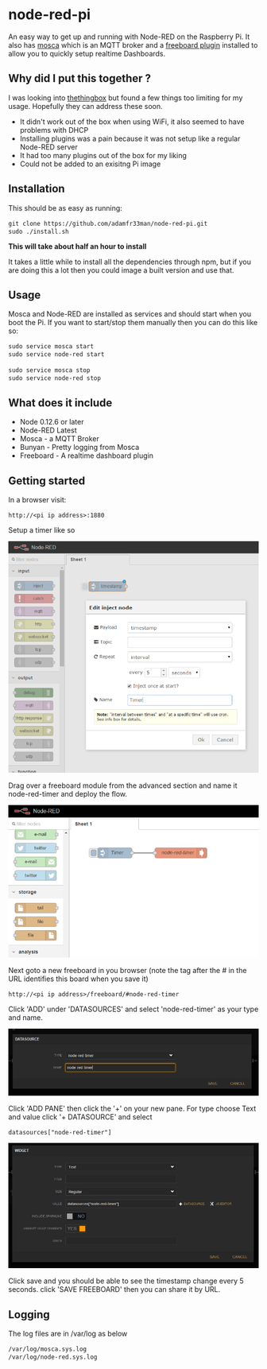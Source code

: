 # node-red-pi

An easy way to get up and running with Node-RED on the Raspberry Pi. It also has [mosca](https://www.npmjs.com/package/mosca) which is an MQTT broker and a [freeboard plugin](https://www.npmjs.com/package/node-red-contrib-freeboard) installed to allow you to quickly setup realtime Dashboards.

## Why did I put this together ?

I was looking into [thethingbox](http://thethingbox.io/) but found a few things too limiting for my usage. Hopefully they can address these soon.

  * It didn't work out of the box when using WiFi, it also seemed to have problems with DHCP
  * Installing plugins was a pain because it was not setup like a regular Node-RED server
  * It had too many plugins out of the box for my liking
  * Could not be added to an exisitng Pi image

## Installation
This should be as easy as running:
```
git clone https://github.com/adamfr33man/node-red-pi.git
sudo ./install.sh
```

__This will take about half an hour to install__

It takes a little while to install all the dependencies through npm, but if you are doing this a lot then you could image a built version and use that.

## Usage

Mosca and Node-RED are installed as services and should start when you boot the Pi. If you want to start/stop them manually then you can do this like so:

```
sudo service mosca start
sudo service node-red start

sudo service mosca stop
sudo service node-red stop
```

## What does it include

  * Node 0.12.6 or later
  * Node-RED Latest
  * Mosca - a MQTT Broker
  * Bunyan - Pretty logging from Mosca
  * Freeboard - A realtime dashboard plugin

## Getting started

In a browser visit:
```
http://<pi ip address>:1880
```

Setup a timer like so

![timer](images/timer.png)

Drag over a freeboard module from the advanced section and name it node-red-timer and deploy the flow.

![flow](images/flow.png)

Next goto a new freeboard in you browser (note the tag after the # in the URL identifies this board when you save it)

```
http://<pi ip address>/freeboard/#node-red-timer
```

Click 'ADD' under 'DATASOURCES' and select 'node-red-timer' as your type and name.

![datasource](images/datasource.png)

Click 'ADD PANE' then click the '+' on your new pane. For type choose Text and value click '+ DATASOURCE' and select
```
datasources["node-red-timer"]
```

![widget](images/widget.png)

Click save and you should be able to see the timestamp change every 5 seconds. click 'SAVE FREEBOARD' then you can share it by URL.

## Logging

The log files are in /var/log as below

```
/var/log/mosca.sys.log
/var/log/node-red.sys.log
```
